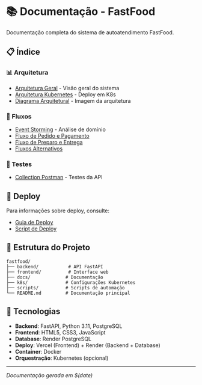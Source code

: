 # 📚 Documentação - FastFood

Documentação completa do sistema de autoatendimento FastFood.

## 📋 Índice

### **📊 Arquitetura**
- [Arquitetura Geral](architecture.puml) - Visão geral do sistema
- [Arquitetura Kubernetes](arquitetura-kubernetes-fase2.puml) - Deploy em K8s
- [Diagrama Arquitetural](arquitetura.png) - Imagem da arquitetura

### **🔄 Fluxos**
- [Event Storming](event-storming-fase2.puml) - Análise de domínio
- [Fluxo de Pedido e Pagamento](fluxo_pedido_pagamento.puml)
- [Fluxo de Preparo e Entrega](fluxo_preparo_entrega_pedido.puml)
- [Fluxos Alternativos](fluxos-alternativos.puml)

### **🧪 Testes**
- [Collection Postman](postman-collection.json) - Testes da API

## 🚀 Deploy

Para informações sobre deploy, consulte:
- [Guia de Deploy](../DEPLOY_GUIDE.md)
- [Script de Deploy](../scripts/deploy.sh)

## 📁 Estrutura do Projeto

```
fastfood/
├── backend/           # API FastAPI
├── frontend/          # Interface web
├── docs/             # Documentação
├── k8s/              # Configurações Kubernetes
├── scripts/          # Scripts de automação
└── README.md         # Documentação principal
```

## 🔧 Tecnologias

- **Backend**: FastAPI, Python 3.11, PostgreSQL
- **Frontend**: HTML5, CSS3, JavaScript
- **Database**: Render PostgreSQL
- **Deploy**: Vercel (Frontend) + Render (Backend + Database)
- **Container**: Docker
- **Orquestração**: Kubernetes (opcional)

---

*Documentação gerada em $(date)* 